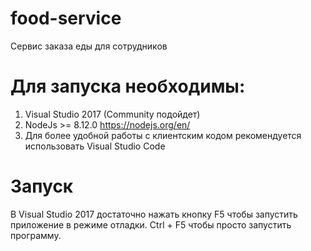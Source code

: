 # food-service
Сервис заказа еды для сотрудников

# Для запуска необходимы:
1) Visual Studio 2017 (Community подойдет)
2) NodeJs >= 8.12.0 https://nodejs.org/en/
3) Для более удобной работы с клиентским кодом рекомендуется использовать Visual Studio Code

# Запуск
В Visual Studio 2017 достаточно нажать кнопку F5 чтобы запустить приложение в режиме отладки.
Ctrl + F5 чтобы просто запустить программу.
